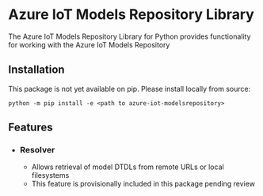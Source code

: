 # Azure IoT Models Repository Library

The Azure IoT Models Repository Library for Python provides functionality for working with the Azure IoT Models Repository

## Installation

This package is not yet available on pip. Please install locally from source:

```Shell
python -m pip install -e <path to azure-iot-modelsrepository>
```

## Features

* ### Resolver
    * Allows retrieval of model DTDLs from remote URLs or local filesystems
    * This feature is provisionally included in this package pending review
